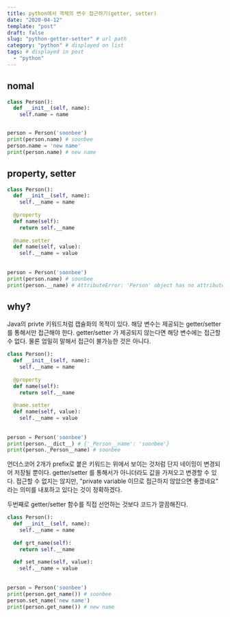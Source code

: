 ```yaml
---
title: python에서 객체의 변수 접근하기(getter, setter)
date: "2020-04-12"
template: "post"
draft: false
slug: "python-getter-setter" # url path
category: "python" # displayed on list
tags: # displayed in post
  - "python"
---
```


## nomal

```python
class Person():
  def __init__(self, name):
    self.name = name


person = Person('soonbee')
print(person.name) # soonbee
person.name = 'new name'
print(person.name) # new name
```

## property, setter

```python
class Person():
  def __init__(self, name):
    self.__name = name
  
  @property
  def name(self):
    return self.__name
  
  @name.setter
  def name(self, value):
    self.__name = value
    
    
person = Person('soonbee')
print(person.name) # soonbee
print(person.__name) # AttributeError: 'Person' object has no attribute '__name'
```

## why?

Java의 privte 키워드처럼 캡슐화의 목적이 있다. 해당 변수는 제공되는 getter/setter 를 통해서만 접근해야 한다. getter/setter 가 제공되지 않는다면 해당 변수에는 접근할 수 없다. 물론 엄밀히 말해서 접근이 불가능한 것은 아니다.

```python
class Person():
  def __init__(self, name):
    self.__name = name
  
  @property
  def name(self):
    return self.__name
  
  @name.setter
  def name(self, value):
    self.__name = value
    
    
person = Person('soonbee')
print(person.__dict__) # {'_Person__name': 'soonbee'}
print(person._Person__name) # soonbee
```

언더스코어 2개가 prefix로 붙은 키워드는 위에서 보이는 것처럼 단지 네이밍이 변경되어 저장될 뿐이다. getter/setter 를 통해서가 아니더라도 값을 가져오고 변경할 수 있다. 접근할 수 없지는 않지만, "private variable 이므로 접근하지 않았으면 좋겠네요" 라는 의미를 내포하고 있다는 것이 정확하겠다.

두번째로 getter/setter 함수를 직접 선언하는 것보다 코드가 깔끔해진다.

```python
class Person():
  def __init__(self, name):
    self.__name = name
  
  def grt_name(self):
    return self.__name
  
  def set_name(self, value):
    self.__name = value
    
    
person = Person('soonbee')
print(person.get_name()) # soonbee
person.set_name('new name')
print(person.get_name()) # new name
```